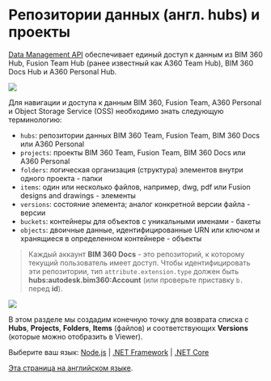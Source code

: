 # Репозитории данных (англ. hubs) и проекты

[Data Management API](https://developer.autodesk.com/en/docs/data/v2/overview/) обеспечивает единый доступ к данным из BIM 360 Hub, Fusion Team Hub (ранее известный как A360 Team Hub), BIM 360 Docs Hub и A360 Personal Hub.

![](_media/datamanagement/entities_and_domains.png)

Для навигации и доступа к данным BIM 360, Fusion Team, A360 Personal и Object Storage Service (OSS) необходимо знать следующую терминологию:

- `hubs`:  репозитории данных BIM 360 Team, Fusion Team, BIM 360 Docs или A360 Personal
- `projects`: проекты BIM 360 Team, Fusion Team, BIM 360 Docs или A360 Personal
- `folders`: логическая организация (структура) элементов внутри одного проекта - папки 
- `items`: один или несколько файлов, например, dwg, pdf или Fusion designs and drawings - элементы
- `versions`: состояние элемента; аналог конкретной версии файла - версии 
- `buckets`: контейнеры для объектов с уникальными именами - бакеты
- `objects`: двоичные данные, идентифицированные URN или ключом и хранящиеся в определенном контейнере - объекты 

> Каждый аккаунт **BIM 360 Docs** - это репозиторий, к которому текущий пользователь имеет доступ. Чтобы идентифицировать эти репозитории, тип `attribute.extension.type` должен быть **hubs:autodesk.bim360:Account** (или проверьте приставку `b.` перед **id**). 

![](_media/datamanagement/hub_extension_types.png)

В этом разделе мы создадим конечную точку для возврата списка с **Hubs**, **Projects**, **Folders**, **Items** (файлов) и соответствующих **Versions** (которые можно отобразить в Viewer).
 
Выберите ваш язык: [Node.js](/ru-RU/datamanagement/hubs/nodejs) | [.NET Framework](/ru-RU/datamanagement/hubs/net) | [.NET Core](/ru-RU/datamanagement/hubs/netcore)

[Эта страница на английском языке](https://learnforge.autodesk.io/#/datamanagement/hubs/readme).
